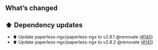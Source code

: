 ## What’s changed

## ⬆️ Dependency updates

- ⬆️ Update paperless-ngx/paperless-ngx to v2.8.1 @renovate ([#140](https://github.com/BenoitAnastay/paperless-home-assistant-addon/pull/140))
- ⬆️ Update paperless-ngx/paperless-ngx to v2.8.2 @renovate ([#141](https://github.com/BenoitAnastay/paperless-home-assistant-addon/pull/141))
